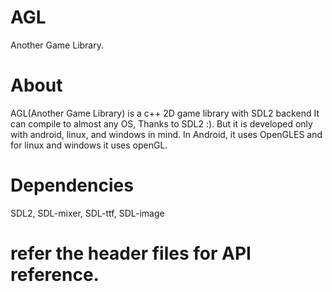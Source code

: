 # AGL
Another Game Library.

# About
AGL(Another Game Library) is a c++ 2D game library with SDL2 backend
It can compile to almost any OS, Thanks to SDL2 :). But it is developed only with android, linux, and windows in mind.
In Android, it uses OpenGLES and for linux and windows it uses openGL.

# Dependencies
SDL2, SDL-mixer, SDL-ttf, SDL-image

# refer the header files for API reference.
